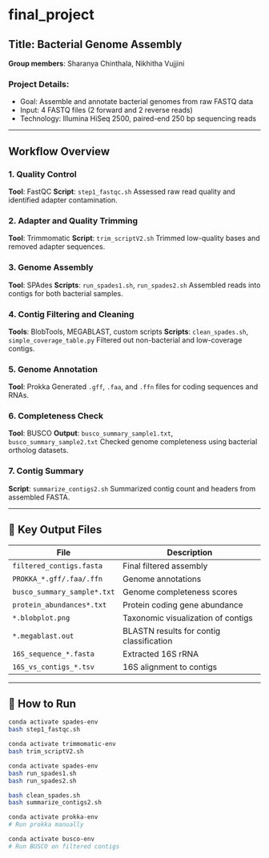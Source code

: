  # final_project

## Title: Bacterial Genome Assembly  
**Group members**: Sharanya Chinthala, Nikhitha Vujjini

### Project Details:
- Goal: Assemble and annotate bacterial genomes from raw FASTQ data
- Input: 4 FASTQ files (2 forward and 2 reverse reads)
- Technology: Illumina HiSeq 2500, paired-end 250 bp sequencing reads

---

## Workflow Overview

### 1. Quality Control
**Tool**: FastQC
**Script**: `step1_fastqc.sh`
Assessed raw read quality and identified adapter contamination.

### 2. Adapter and Quality Trimming
**Tool**: Trimmomatic
**Script**: `trim_scriptV2.sh`
Trimmed low-quality bases and removed adapter sequences.

### 3. Genome Assembly
**Tool**: SPAdes
**Scripts**: `run_spades1.sh`, `run_spades2.sh`
Assembled reads into contigs for both bacterial samples.

### 4. Contig Filtering and Cleaning
**Tools**: BlobTools, MEGABLAST, custom scripts
**Scripts**: `clean_spades.sh`, `simple_coverage_table.py`
Filtered out non-bacterial and low-coverage contigs.

### 5. Genome Annotation
**Tool**: Prokka
Generated `.gff`, `.faa`, and `.ffn` files for coding sequences and RNAs.

### 6. Completeness Check
**Tool**: BUSCO
**Output**: `busco_summary_sample1.txt`, `busco_summary_sample2.txt`
Checked genome completeness using bacterial ortholog datasets.

### 7. Contig Summary
**Script**: `summarize_contigs2.sh`
Summarized contig count and headers from assembled FASTA.

---

## 📁 Key Output Files

| File | Description |
|------|-------------|
| `filtered_contigs.fasta` | Final filtered assembly |
| `PROKKA_*.gff/.faa/.ffn` | Genome annotations |
| `busco_summary_sample*.txt` | Genome completeness scores |
| `protein_abundances*.txt` | Protein coding gene abundance |
| `*.blobplot.png` | Taxonomic visualization of contigs |
| `*.megablast.out` | BLASTN results for contig classification |
| `16S_sequence_*.fasta` | Extracted 16S rRNA |
| `16S_vs_contigs_*.tsv` | 16S alignment to contigs |

---

## 🔧 How to Run

```bash
conda activate spades-env
bash step1_fastqc.sh

conda activate trimmomatic-env
bash trim_scriptV2.sh

conda activate spades-env
bash run_spades1.sh
bash run_spades2.sh

bash clean_spades.sh
bash summarize_contigs2.sh

conda activate prokka-env
# Run prokka manually

conda activate busco-env
# Run BUSCO on filtered contigs
